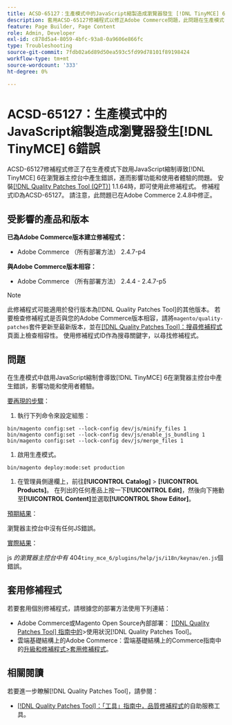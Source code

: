 ```yaml
---
title: ACSD-65127：生產模式中的JavaScript縮製造成瀏覽器發生 [!DNL TinyMCE] 6錯誤
description: 套用ACSD-65127修補程式以修正Adobe Commerce問題，此問題在生產模式中啟用JavaScript縮制導致 [!DNL TinyMCE] 6在瀏覽器主控台中產生錯誤，影響功能和使用者體驗。
feature: Page Builder, Page Content
role: Admin, Developer
exl-id: c878d5a4-8059-4bfc-93a8-0a9606e866fc
type: Troubleshooting
source-git-commit: 7fdb02a6d89d50ea593c5fd99d78101f89198424
workflow-type: tm+mt
source-wordcount: '333'
ht-degree: 0%

---
```


# ACSD-65127：生產模式中的JavaScript縮製造成瀏覽器發生[!DNL TinyMCE] 6錯誤

ACSD-65127修補程式修正了在生產模式下啟用JavaScript縮制導致[!DNL TinyMCE] 6在瀏覽器主控台中產生錯誤，進而影響功能和使用者體驗的問題。 安裝[[!DNL Quality Patches Tool (QPT)]](/help/tools/quality-patches-tool/quality-patches-tool-to-self-serve-quality-patches.md) 1.1.64時，即可使用此修補程式。 修補程式ID為ACSD-65127。 請注意，此問題已在Adobe Commerce 2.4.8中修正。

## 受影響的產品和版本

**已為Adobe Commerce版本建立修補程式：**

* Adobe Commerce （所有部署方法） 2.4.7-p4

**與Adobe Commerce版本相容：**

* Adobe Commerce （所有部署方法） 2.4.4 - 2.4.7-p5

>[!NOTE]
>
>此修補程式可能適用於發行版本為[!DNL Quality Patches Tool]的其他版本。 若要檢查修補程式是否與您的Adobe Commerce版本相容，請將`magento/quality-patches`套件更新至最新版本，並在[[!DNL Quality Patches Tool]：搜尋修補程式](https://experienceleague.adobe.com/tools/commerce-quality-patches/index.html?lang=zh-Hant)頁面上檢查相容性。 使用修補程式ID作為搜尋關鍵字，以尋找修補程式。

## 問題

在生產模式中啟用JavaScript縮制會導致[!DNL TinyMCE] 6在瀏覽器主控台中產生錯誤，影響功能和使用者體驗。

<u>要再現的步驟</u>：

1. 執行下列命令來設定組態：

```
bin/magento config:set --lock-config dev/js/minify_files 1
bin/magento config:set --lock-config dev/js/enable_js_bundling 1
bin/magento config:set --lock-config dev/js/merge_files 1
```

1. 啟用生產模式。

```
bin/magento deploy:mode:set production
```

1. 在管理員側邊欄上，前往&#x200B;**[!UICONTROL Catalog]** > **[!UICONTROL Products]**。 在列出的任何產品上按一下&#x200B;**[!UICONTROL Edit]**，然後向下捲動至&#x200B;**[!UICONTROL Content]**&#x200B;並選取&#x200B;**[!UICONTROL Show Editor]**。

<u>預期結果</u>：

瀏覽器主控台中沒有任何JS錯誤。

<u>實際結果</u>：

js *的瀏覽器主控台中有* 404`tiny_mce_6/plugins/help/js/i18n/keynav/en.js`個錯誤。

## 套用修補程式

若要套用個別修補程式，請根據您的部署方法使用下列連結：

* Adobe Commerce或Magento Open Source內部部署： [[!DNL Quality Patches Tool] 指南中的](/help/tools/quality-patches-tool/usage.md)>使用狀況[!DNL Quality Patches Tool]。
* 雲端基礎結構上的Adobe Commerce：雲端基礎結構上的Commerce指南中的[升級和修補程式>套用修補程式](https://experienceleague.adobe.com/zh-hant/docs/commerce-on-cloud/user-guide/develop/upgrade/apply-patches)。

## 相關閱讀

若要進一步瞭解[!DNL Quality Patches Tool]，請參閱：

* [[!DNL Quality Patches Tool]：「工具」指南中，品質修補程式](/help/tools/quality-patches-tool/quality-patches-tool-to-self-serve-quality-patches.md)的自助服務工具。
